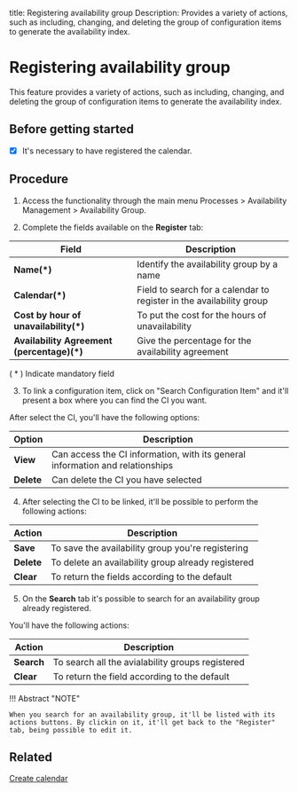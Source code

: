 title: Registering availability group
Description: Provides a variety of actions, such as including, changing, and deleting the group of configuration items to generate the availability index.
# Registering availability group

This feature provides a variety of actions, such as including, changing, and deleting the group of configuration items to generate the availability index.

## Before getting started

- [x] It's necessary to have registered the calendar.

## Procedure

1.  Access the functionality through the main menu Processes \> Availability
    Management \> Availability Group.

2.  Complete the fields available on the **Register** tab:

|Field|Description|
|-----|-----------|
|**Name(\*)**| Identify the availability group by a name|
|**Calendar(\*)**| Field to search for a calendar to register in the availability group|
|**Cost by hour of unavailability(\*)**|To put the cost for the hours of unavailability|
|**Availability Agreement (percentage)(\*)**|Give the percentage for the availability agreement|

( * ) Indicate mandatory field

3.  To link a configuration item, click on "Search Configuration Item" and it'll present a box where you can find the CI you want.

After select the CI, you'll have the following options:

|Option|Description|
|------|-----------|
|**View**|Can access the CI information, with its general information and relationships|
|**Delete**|Can delete the CI you have selected|

4.  After selecting the CI to be linked, it'll be possible to perform the following actions:

|Action|Description|
|------|-----------|
|**Save**|To save the availability group you're registering|
|**Delete**|To delete an availability group already registered|
|**Clear**|To return the fields according to the default|

5. On the **Search** tab it's possible to search for an availability group already registered.

You'll have the following actions:

|Action|Description|
|------|-----------|
|**Search**| To search all the avialability groups registered|
|**Clear**|To return the field according to the default|

!!! Abstract "NOTE"

    When you search for an availability group, it'll be listed with its actions buttons. By clickin on it, it'll get back to the "Register" tab, being possible to edit it.



Related
-------

[Create calendar](/en-us/4biz-helium/platform-administration/time/create-calendar.html)

